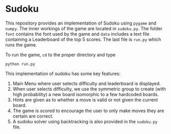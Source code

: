 # Sudoku
This repository provides an implementation of Sudoku using ```pygame``` and ```numpy```.
The inner workings of the game are located in ```sudoku.py```.
The folder ```font``` contains the font used by the game and ```data``` includes a text file containing a Leaderboard of the top 5 scores.
The last file is ```run.py``` which runs the game.

To run the game, ```cd``` to the proper directory and type

```python run.py```

This implementation of sudoku has some key features:
1. Main Menu where user selects difficulty and leaderboard is displayed.
1. When user selects difficulty, we use the symmetric group to create (with high probability) a new board isomorphic to a few hardcoded boards.
1. Hints are given as to whether a move is valid or not given the current board.
1. The game is scored to encourage the user to only make moves they are certain are correct. 
1. A sudoku solver using backtracking is also provided in the ```sudoku.py``` file.
